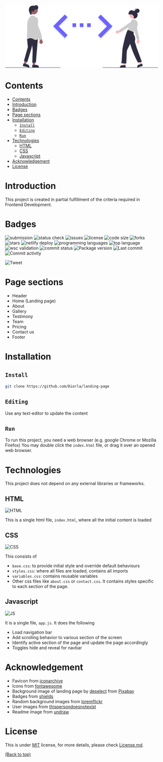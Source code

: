 ![main-image](assets/code.svg)
# Contents
- [Contents](#contents)
- [Introduction](#introduction)
- [Badges](#badges)
- [Page sections](#page-sections)
- [Installation](#installation)
  - [```Install```](#install)
  - [```Editing```](#editing)
  - [```Run```](#run)
- [Technologies](#technologies)
  - [HTML](#html)
  - [CSS](#css)
  - [Javascript](#javascript)
- [Acknowledgement](#acknowledgement)
- [License](#license)


# Introduction
This project is created in partial fulfillment of the criteria required in Frontend Development.
# Badges
![submission](https://img.shields.io/badge/submission-pending-orange)
![status check](https://img.shields.io/github/checks-status/diorla/landing-page/main)
![issues](https://img.shields.io/github/issues/Diorla/landing-page)
![license](https://img.shields.io/github/license/Diorla/landing-page)
![code size](https://img.shields.io/github/languages/code-size/diorla/landing-page)
![forks](https://img.shields.io/github/forks/Diorla/landing-page)
![stars](https://img.shields.io/github/stars/Diorla/landing-page)
![netlify deploy](https://img.shields.io/netlify/593d12ba-276c-43ae-99d5-ab7cdb8a3cf2)
![programming languages](https://img.shields.io/github/languages/count/diorla/landing-page)
![top language](https://img.shields.io/github/languages/top/diorla/landing-page)
![wsc validation](https://img.shields.io/w3c-validation/html?targetUrl=https%3A%2F%2Fuda-landing-page.netlify.app%2F)
![commit status](https://img.shields.io/github/commit-status/diorla/landing-page/main/06f8f5d94d2dc1322be70e5982b384acfdf06688)
![Package version](https://img.shields.io/github/package-json/v/diorla/landing-page)
![Last commit](https://img.shields.io/github/last-commit/diorla/landing-page)
![Commit activity](https://img.shields.io/github/commit-activity/w/diorla/landing-page)

![Tweet](https://img.shields.io/twitter/url?url=https%3A%2F%2Fgithub.com%2FDiorla%2Flanding-page)


# Page sections
- Header
- Home (Landing page)
- About
- Gallery
- Testimony
- Team
- Pricing
- Contact us
- Footer

# Installation

## ```Install```
```sh
git clone https://github.com/Diorla/landing-page
```

## ```Editing```
Use any text-editor to update the content

## ```Run```
To run this project, you need a web browser (e.g. google Chrome or Mozilla Firefox)
You may double click the `index.html` file, or drag it over an opened web browser.

# Technologies
This project does not depend on any external libraries or frameworks.

## HTML
![HTML](https://img.shields.io/badge/HTML-document-dd4b25)

This is a single html file, `index.html`, where all the initial content is loaded

## CSS
![CSS](https://img.shields.io/badge/CSS-style-264de4)

This consists of
- `base.css`: to provide initial style and override default behaviours
- `styles.css`: where all files are loaded, contains all imports
- `variables.css`: contains reusable variables
- Other css files like `about.css` or `contact.css`. It contains styles specific to each section of the page.

## Javascript
![JS](https://img.shields.io/badge/JS-language-cfb430)

It is a single file, `app.js`. It does the following
- Load navigation bar
- Add scrolling behavior to various section of the screen
- Identify active section of the page and update the page accordingly
- Toggles hide and reveal for navbar
# Acknowledgement
- Favicon from [iconarchive](https://iconarchive.com)
- Icons from [fontawesome](https://fontawesome.com)
- Background image of landing page by [deselect](https://pixabay.com/users/deselect-521336/?utm_source=link-attribution&amp;utm_medium=referral&amp;utm_campaign=image&amp;utm_content=3584226) from [Pixabay](https://pixabay.com/?utm_source=link-attribution&amp;utm_medium=referral&amp;utm_campaign=image&amp;utm_content=3584226)
- Badges from [shields](https://shields.io/)
- Random background images from [loremflickr](https://loremflickr.com/)
- User images from [thispersondoesnotexist](https://thispersondoesnotexist.com/)
- Readme image from [undraw](https://undraw.co/)

# License
This is under [MIT](https://choosealicense.com/licenses/mit/) license, for more details, please check [License.md](https://github.com/Diorla/landing-page/blob/main/LICENCE.md).

[(Back to top)](#contents)